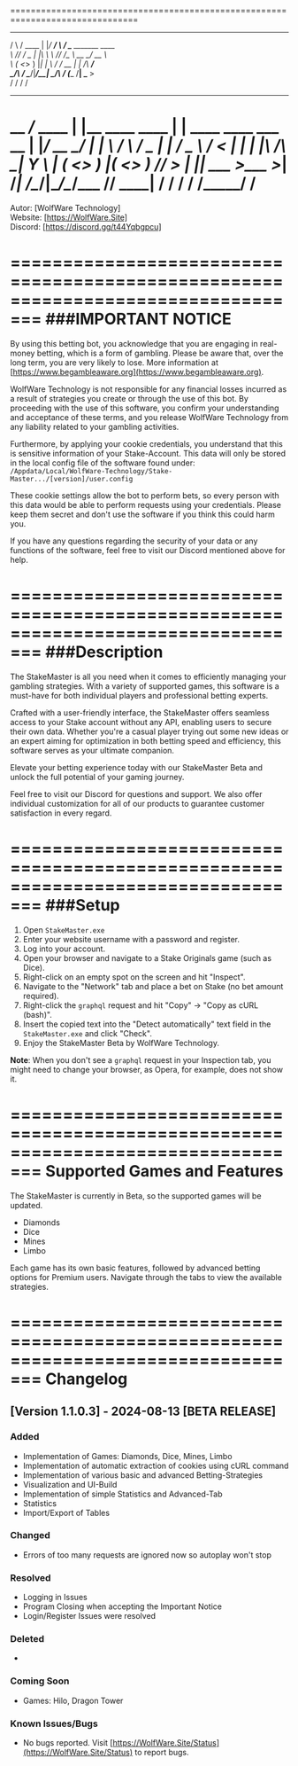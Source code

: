 ===============================================================================
 __      __       __   _____  __      __
/  \    /  \____ |  |_/ ____\/  \    /  \_____ _______   ____   
\   \/\/   /  _ \|  |\   __\ \   \/\/   /\__  \\_  __ \_/ __ \   
 \        (  <_> )  |_|  |    \        /  / __ \|  | \/\  ___/   
  \__/\  / \____/|____/__|     \__/\  /  (____  /__|    \___  >  
       \/                           \/        \/            \/         
___________            __                   __                       
\__    ___/___   ____ |  |__   ____   ____ |  |   ____   ____ ___ __
  |    |_/ __ \_/ ___\|  |  \ /    \ /  _ \|  |  /  _ \ / ___<   |  |
  |    |\  ___/\  \___|   Y  \   |  (  <_> )  |_(  <_> ) /_/  >___  |
  |____| \___  >\___  >___|  /___|  /\____/|____/\____/\___  // ____|
             \/     \/     \/     \/                  /_____/ \/     
===============================================================================

Autor:   [WolfWare Technology]  
Website: [https://WolfWare.Site]  
Discord: [https://discord.gg/t44Yqbgpcu]

=================================================================================
###IMPORTANT NOTICE
=================================================================================

By using this betting bot, you acknowledge that you are engaging in real-money betting, which is a form of gambling. Please be aware that, over the long term, you are very likely to lose. More information at [https://www.begambleaware.org](https://www.begambleaware.org).

WolfWare Technology is not responsible for any financial losses incurred as a result of strategies you create or through the use of this bot. By proceeding with the use of this software, you confirm your understanding and acceptance of these terms, and you release WolfWare Technology from any liability related to your gambling activities.

Furthermore, by applying your cookie credentials, you understand that this is sensitive information of your Stake-Account. This data will only be stored in the local config file of the software found under:
`/Appdata/Local/WolfWare-Technology/Stake-Master.../[version]/user.config`

These cookie settings allow the bot to perform bets, so every person with this data would be able to perform requests using your credentials. Please keep them secret and don't use the software if you think this could harm you.

If you have any questions regarding the security of your data or any functions of the software, feel free to visit our Discord mentioned above for help.

=================================================================================
###Description
=================================================================================

The StakeMaster is all you need when it comes to efficiently managing your gambling strategies. With a variety of supported games, this software is a must-have for both individual players and professional betting experts.

Crafted with a user-friendly interface, the StakeMaster offers seamless access to your Stake account without any API, enabling users to secure their own data. Whether you're a casual player trying out some new ideas or an expert aiming for optimization in both betting speed and efficiency, this software serves as your ultimate companion.

Elevate your betting experience today with our StakeMaster Beta and unlock the full potential of your gaming journey.

Feel free to visit our Discord for questions and support. We also offer individual customization for all of our products to guarantee customer satisfaction in every regard.

=================================================================================
###Setup
=================================================================================

1. Open `StakeMaster.exe`
2. Enter your website username with a password and register.
3. Log into your account.
4. Open your browser and navigate to a Stake Originals game (such as Dice).
5. Right-click on an empty spot on the screen and hit "Inspect".
6. Navigate to the "Network" tab and place a bet on Stake (no bet amount required).
7. Right-click the `graphql` request and hit "Copy" → "Copy as cURL (bash)".
8. Insert the copied text into the "Detect automatically" text field in the `StakeMaster.exe` and click "Check".
9. Enjoy the StakeMaster Beta by WolfWare Technology.

**Note**: When you don't see a `graphql` request in your Inspection tab, you might need to change your browser, as Opera, for example, does not show it.

=================================================================================
Supported Games and Features
=================================================================================

The StakeMaster is currently in Beta, so the supported games will be updated.

- Diamonds
- Dice
- Mines
- Limbo

Each game has its own basic features, followed by advanced betting options for Premium users. Navigate through the tabs to view the available strategies.

=================================================================================
Changelog
=================================================================================

[Version 1.1.0.3] - 2024-08-13 [BETA RELEASE]
----------------------------

### Added
- Implementation of Games: Diamonds, Dice, Mines, Limbo
- Implementation of automatic extraction of cookies using cURL command
- Implementation of various basic and advanced Betting-Strategies
- Visualization and UI-Build
- Implementation of simple Statistics and Advanced-Tab
- Statistics
- Import/Export of Tables

### Changed
- Errors of too many requests are ignored now so autoplay won't stop

### Resolved
- Logging in Issues
- Program Closing when accepting the Important Notice
- Login/Register Issues were resolved

### Deleted
- 

### Coming Soon
- Games: Hilo, Dragon Tower

### Known Issues/Bugs
- No bugs reported. Visit [https://WolfWare.Site/Status](https://WolfWare.Site/Status) to report bugs.
